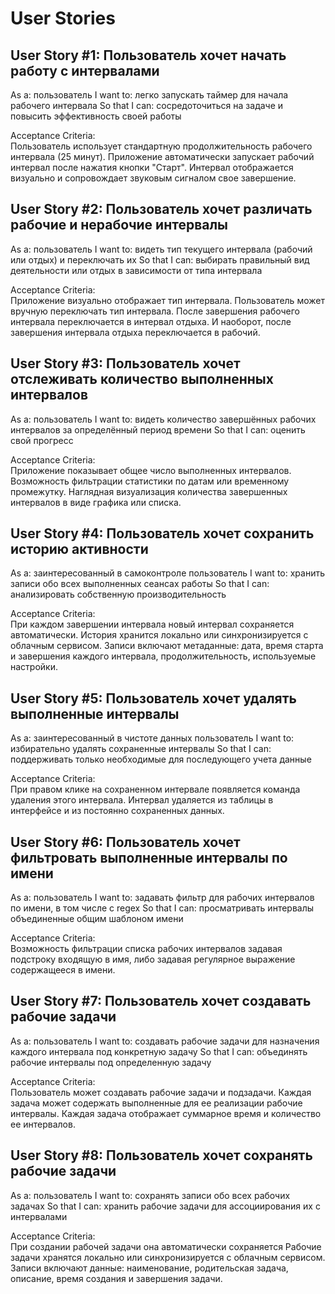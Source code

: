 User Stories
============

User Story #1: Пользователь хочет начать работу с интервалами
-------------------------------------------------------------
As a: пользователь
I want to: легко запускать таймер для начала рабочего интервала
So that I can: сосредоточиться на задаче и повысить эффективность своей работы

Acceptance Criteria:  
Пользователь использует стандартную продолжительность рабочего интервала (25 минут).
Приложение автоматически запускает рабочий интервал после нажатия кнопки "Старт".
Интервал отображается визуально и сопровождает звуковым сигналом свое завершение.


User Story #2: Пользователь хочет различать рабочие и нерабочие интервалы
-------------------------------------------------------------------------
As a: пользователь
I want to: видеть тип текущего интервала (рабочий или отдых) и переключать их
So that I can: выбирать правильный вид деятельности или отдых в зависимости от типа интервала

Acceptance Criteria:  
Приложение визуально отображает тип интервала.
Пользователь может вручную переключать тип интервала.
После завершения рабочего интервала переключается в интервал отдыха.
И наоборот, после завершения интервала отдыха переключается в рабочий.


User Story #3: Пользователь хочет отслеживать количество выполненных интервалов
-------------------------------------------------------------------------------
As a: пользователь
I want to: видеть количество завершённых рабочих интервалов за определённый период времени
So that I can: оценить свой прогресс

Acceptance Criteria:  
Приложение показывает общее число выполненных интервалов.
Возможность фильтрации статистики по датам или временному промежутку.
Наглядная визуализация количества завершенных интервалов в виде графика или списка.


User Story #4: Пользователь хочет сохранить историю активности
--------------------------------------------------------------
As a: заинтересованный в самоконтроле пользователь
I want to: хранить записи обо всех выполненных сеансах работы
So that I can: анализировать собственную производительность

Acceptance Criteria:  
При каждом завершении интервала новый интервал сохраняется автоматически.
История хранится локально или синхронизируется с облачным сервисом.
Записи включают метаданные: дата, время старта и завершения каждого интервала, продолжительность, используемые настройки.


User Story #5: Пользователь хочет удалять выполненные интервалы
---------------------------------------------------------------
As a: заинтересованный в чистоте данных пользователь
I want to: избирательно удалять сохраненные интервалы
So that I can: поддерживать только необходимые для последующего учета данные

Acceptance Criteria:  
При правом клике на сохраненном интервале появляется команда удаления этого интервала.
Интервал удаляется из таблицы в интерфейсе и из постоянно сохраненных данных.


User Story #6: Пользователь хочет фильтровать выполненные интервалы по имени
----------------------------------------------------------------------------
As a: пользователь
I want to: задавать фильтр для рабочих интервалов по имени, в том числе с regex
So that I can: просматривать интервалы объединенные общим шаблоном имени

Acceptance Criteria:  
Возможность фильтрации списка рабочих интервалов задавая подстроку входящую в имя,
либо задавая регулярное выражение содержащееся в имени.


User Story #7: Пользователь хочет создавать рабочие задачи
------------------------------------------------------------------------------
As a: пользователь
I want to: создавать рабочие задачи для назначения каждого интервала под конкретную задачу
So that I can: объединять рабочие интервалы под определенную задачу

Acceptance Criteria:  
Пользователь может создавать рабочие задачи и подзадачи.
Каждая задача может содержать выполненные для ее реализации рабочие интервалы.
Каждая задача отображает суммарное время и количество ее интервалов.


User Story #8: Пользователь хочет сохранять рабочие задачи
------------------------------------------------------------------------------
As a: пользователь
I want to: сохранять записи обо всех рабочих задачах
So that I can: хранить рабочие задачи для ассоциирования их с интервалами

Acceptance Criteria:  
При создании рабочей задачи она автоматически сохраняется
Рабочие задачи хранятся локально или синхронизируется с облачным сервисом.
Записи включают данные: наименование, родительская задача, описание, время создания и завершения задачи.

